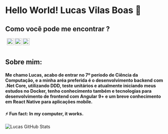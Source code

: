 # Hello World! Lucas Vilas Boas 👋
## Como você pode me encontrar ?

  <div style="margin-left:5px">
    <a target="_blank" href="https://www.linkedin.com/in/lucas-vilas-boas-l-a348b313a/">
      <img align="left" alt="LinkdeIN" width="22px" src="https://image.flaticon.com/icons/svg/1409/1409945.svg" />
    </a>
     <a target="_blank" href="mailto:lucasvilasboaslage@gmail.com">
       <img align="left" alt="LinkdeIN" width="22px" src="https://image.flaticon.com/icons/svg/732/732200.svg" />
     </a>
     <a target="_blank" href="https://api.whatsapp.com/send?phone=5531998702381">
      <img align="left" alt="Whatsapp" width="22px" src="https://image.flaticon.com/icons/svg/733/733585.svg" />
    </a>
 </div>
<br>
<br>

## Sobre mim:
#### Me chamo Lucas, acabo de entrar no 7º período de Ciência da Computação, e a minha aréa preferida é o desenvolvimento backend com .Net Core, utilizando DDD, teste unitários e atualmente iniciando meus estudos no Docker, tenho conhecimento também e tecnologias para desenvolvimento de frontend com Angular 9+ e um breve conhecimento em React Native para aplicações mobile.

#### ⚡ Fun fact: In my computer, it works.


![Lucas GitHub Stats](https://github-readme-stats.vercel.app/api?username=VilasBoas1407&show_icons=true)
<!--
**VilasBoas1407/VilasBoas1407** is a ✨ _special_ ✨ repository because its `README.md` (this file) appears on your GitHub profile.

Here are some ideas to get you started:

- 🔭 I’m currently working on ...
- 🌱 I’m currently learning ...
- 👯 I’m looking to collaborate on ...
- 🤔 I’m looking for help with ...
- 💬 Ask me about ...
- 📫 How to reach me: ...
- 😄 Pronouns: ...
- ⚡ Fun fact: ...
-->
